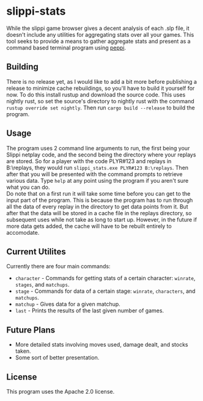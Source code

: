 # slippi-stats
While the slippi game browser gives a decent analysis of each .slp file, it doesn't include any utilities for aggregating stats over all your games. This tool seeks to provide a means to gather aggregate stats and present as a command based terminal program using [peppi](https://github.com/hohav/peppi).

## Building
There is no release yet, as I would like to add a bit more before publishing a release to minimize cache rebuildings, so you'll have to build it yourself for now. To do this install rustup and download the source code. This uses nightly rust, so set the source's directory to nightly rust with the command `rustup override set nightly`. Then run `cargo build --release` to build the program.

## Usage
The program uses 2 command line arguments to run, the first being your Slippi netplay code, and the second being the directory where your replays are stored. So for a player with the code PLYR#123 and replays in B:\replays, they would run `slippi_stats.exe PLYR#123 B:\replays`. Then after that you will be presented with the command prompts to retrieve various data. Type `help` at any point using the program if you aren't sure what you can do.  
Do note that on a first run it will take some time before you can get to the input part of the program. This is because the program has to run through all the data of every replay in the directory to get data points from it. But after that the data will be stored in a cache file in the replays directory, so subsequent uses while not take as long to start up. However, in the future if more data gets added, the cache will have to be rebuilt entirely to accomodate.

## Current Utilites
Currently there are four main commands:
- `character` - Commands for getting stats of a certain character: `winrate`, `stages`, and `matchups`.
- `stage` - Commands for data of a certain stage: `winrate`, `characters`, and `matchups`.
- `matchup` - Gives data for a given matchup.
- `last` - Prints the results of the last given number of games.

## Future Plans
- More detailed stats involving moves used, damage dealt, and stocks taken.
- Some sort of better presentation.

## License
This program uses the Apache 2.0 license.
